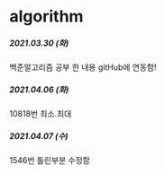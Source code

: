 # algorithm    
##### 2021.03.30 (화)   
백준알고리즘 공부 한 내용 gitHub에 연동함!   
##### 2021.04.06 (화)   
10818번 최소.최대   
##### 2021.04.07 (수)   
1546번 틀린부분 수정함   
